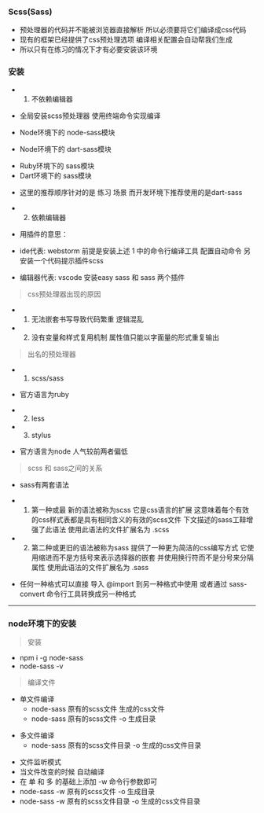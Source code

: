 ### Scss(Sass)
- 预处理器的代码并不能被浏览器直接解析 所以必须要将它们编译成css代码
- 现有的框架已经提供了css预处理选项 编译相关配置会自动帮我们生成 
- 所以只有在练习的情况下才有必要安装该环境


### 安装
- 1. 不依赖编辑器
- 全局安装scss预处理器 使用终端命令实现编译

- Node环境下的 node-sass模块
<!-- 
  它是一个直接可执行文件
 -->

- Node环境下的 dart-sass模块
<!-- 
  dart-sass 需要我们自己手动配置一些东西
  dart的性能最好 编译最快
 -->

- Ruby环境下的 sass模块
- Dart环境下的 sass模块
<!-- 
  Dart语言 爬虫语言？ flutter必学的语言
 -->

- 这里的推荐顺序针对的是 练习 场景 而开发环境下推荐使用的是dart-sass


- 2. 依赖编辑器
- 用插件的意思：

- ide代表: webstorm 前提是安装上述 1 中的命令行编译工具 配置自动命令 另安装一个代码提示插件scss

- 编辑器代表: vscode 安装easy sass 和 sass 两个插件


> css预处理器出现的原因
- 1. 无法嵌套书写导致代码繁重 逻辑混乱
- 2. 没有变量和样式复用机制 属性值只能以字面量的形式重复输出


> 出名的预处理器
- 1. scss/sass
-  官方语言为ruby

- 2. less

- 3. stylus
- 官方语言为node 人气较前两者偏低


> scss 和 sass之间的关系
- sass有两套语法
- 1. 第一种或最  新的语法被称为scss 它是css语言的扩展 这意味着每个有效的css样式表都是具有相同含义的有效的scss文件 下文描述的sass工鞥增强了此语法 使用此语法的文件扩展名为 .scss

- 2. 第二种或更旧的语法被称为sass 提供了一种更为简洁的css编写方式 它使用缩进而不是方括号来表示选择器的嵌套 并使用换行符而不是分号来分隔属性 使用此语法的文件扩展名为 .sass

- 任何一种格式可以直接 导入 @import 到另一种格式中使用 或者通过 sass-convert 命令行工具转换成另一种格式

-------------------

### node环境下的安装

> 安装
- npm i -g node-sass
- node-sass -v
<!-- 
  安装的时候可能会出现版本上的错误
  我使用的是node17 sass不知道 应该是最新吧
 -->


> 编译文件
- 单文件编译
  - node-sass 原有的scss文件 生成的css文件
  - node-sass 原有的scss文件 -o 生成目录
<!-- 
  node-sass a.scss b.css
  nod-sass a.scss -o css_file
 -->


- 多文件编译
  - node-sass 原有的scss文件目录 -o 生成的css文件目录
<!-- 
  node-sass c -o d
 -->


- 文件监听模式
- 当文件改变的时候 自动编译
- 在 单 和 多 的基础上添加 -w 命令行参数即可
 - node-sass -w 原有的scss文件 -o 生成目录
 - node-sass -w 原有的scss文件目录 -o 生成的css文件目录

